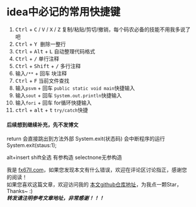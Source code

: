 # idea中必记的常用快捷键

1. <kbd>Ctrl</kbd> + <kbd>C</kbd> / <kbd>V</kbd> / <kbd>X</kbd> / <kbd>Z</kbd>  复制/粘贴/剪切/撤销，每个码农必备的技能不用我多说了吧  
2. <kbd>Ctrl</kbd> + <kbd>Y </kbd>删除一整行  
3. <kbd>Ctrl</kbd> + <kbd>Alt</kbd> + <kbd>L</kbd> 自动整理代码格式  
4. <kbd>Ctrl</kbd> + <kbd>/</kbd> 单行注释  
5. <kbd>Ctrl</kbd> + <kbd>Shift</kbd> + <kbd>/</kbd> 多行注释  
6. 输入`/**` + <kbd>回车</kbd> 块注释  
7. <kbd>Ctrl</kbd> + <kbd>F</kbd> 当前文件查找  
8. 输入`psvm` + <kbd>回车</kbd> `public static void main`快捷输入  
9. 输入`sout` + <kbd>回车</kbd> `System.out.println`快捷输入  
10. 输入`fori` + <kbd>回车</kbd> for循环快捷输入  
11. <kbd>ctrl</kbd> + <kbd>alt</kbd> + <kbd>t</kbd> `try/catch`快捷  

#### 后续想到继续补充，先不发博文  

return 会直接跳出到方法外部
System.exit(状态码) 会中断程序的运行
System.exit(staus:1);

alt+insert shift全选 有参构造 selectnone无参构造

我是 [fx67ll.com](https://fx67ll.com)，如果您发现本文有什么错误，欢迎在评论区讨论指正，感谢您的阅读！  
如果您喜欢这篇文章，欢迎访问我的 [本文github仓库地址](https://github.com/fx67ll/fx67llJava/blob/main/java-blog/2021/2021-10/idea-shortcut.md)，为我点一颗Star，Thanks~ :)  
***转发请注明参考文章地址，非常感谢！！！***